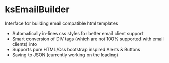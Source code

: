# ksEmailBuilder
Interface for building email compatible html templates

- Automatically in-lines css styles for better email client support
- Smart conversion of DIV tags (which are not 100% supported with email clients) into
- Supports pure HTML/Css bootstrap inspired Alerts & Buttons
- Saving to JSON (currently working on the loading)
